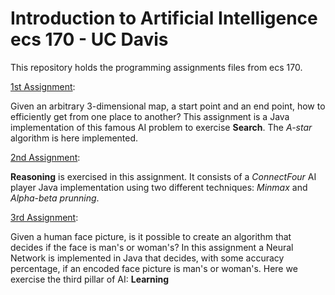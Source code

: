 Introduction to Artificial Intelligence
ecs 170 - UC Davis
======
This repository holds the programming assignments files from ecs 170. 

[1st Assignment](https://github.com/abiliooliveira/ecs170/tree/master/1stAssignment):

Given an arbitrary 3-dimensional map, a start point and an end point, how to efficiently get from one place to another? This assignment is a Java implementation of this famous AI problem to exercise **Search**. The *A-star* algorithm is here implemented.

[2nd Assignment](https://github.com/abiliooliveira/ecs170/tree/master/2ndAssignment):


**Reasoning** is exercised in this assignment. It consists of a *ConnectFour* AI player Java implementation using two different techniques: *Minmax* and *Alpha-beta prunning*.

[3rd Assignment](https://github.com/abiliooliveira/ecs170/tree/master/3rdAssignment):

Given a human face picture, is it possible to create an algorithm that decides if the face is man's or woman's? In this assignment a Neural Network is implemented in Java that decides, with some accuracy percentage, if an encoded face picture is man's or woman's. Here we exercise the third pillar of AI: **Learning**
